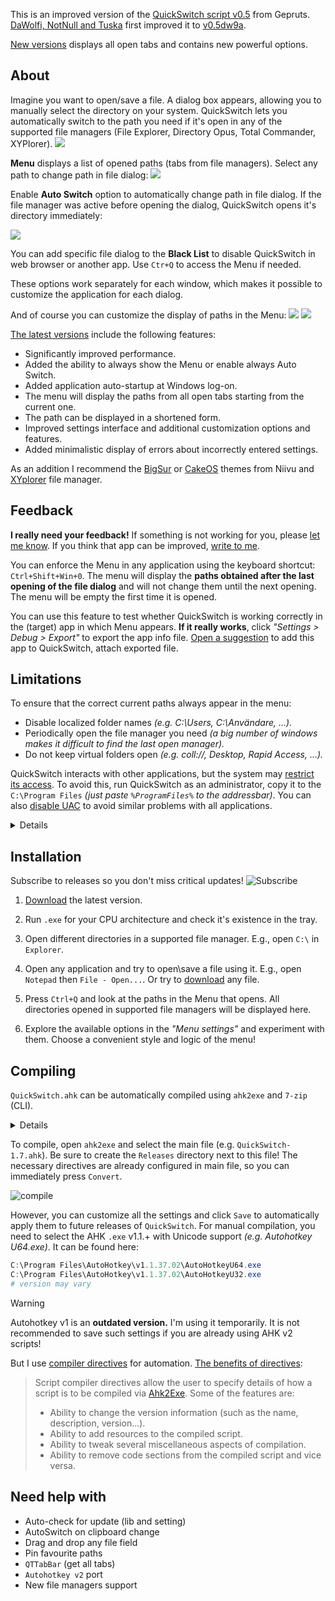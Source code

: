 This is an improved version of the [QuickSwitch script v0.5](https://github.com/gepruts/QuickSwitch) from Gepruts. [DaWolfi, NotNull and Tuska](https://www.voidtools.com/forum/viewtopic.php?t=9881) first improved it to [v0.5dw9a](https://www.voidtools.com/forum/download/file.php?id=2235).

[New versions](https://github.com/JoyHak/QuickSwitch/releases) displays all open tabs and contains new powerful options. 

## About

Imagine you want to open/save a file. A dialog box appears, allowing you to manually select the directory on your system. QuickSwitch lets you automatically switch to the path you need if it's open in any of the supported file managers (File Explorer, Directory Opus, Total Commander, XYPlorer). 
![](https://github.com/JoyHak/QuickSwitch/blob/main/Images/white.png)

**Menu** displays a list of opened paths (tabs from file managers). Select any path to change path in file dialog:
![](https://github.com/JoyHak/QuickSwitch/blob/main/Images/menu.gif)

Enable **Auto Switch** option to automatically change path in file dialog. If the file manager was active before opening the dialog, QuickSwitch opens it's directory immediately:

![](https://github.com/JoyHak/QuickSwitch/blob/main/Images/autoswitch.gif)

You can add specific file dialog to the **Black List** to disable QuickSwitch in web browser or another app. Use `Ctr+Q` to access the Menu if needed.

These options work separately for each window, which makes it possible to customize the application for each dialog.

And of course you can customize the display of paths in the Menu:
![](https://github.com/JoyHak/QuickSwitch/blob/main/Images/settings.png)
![](https://github.com/JoyHak/QuickSwitch/blob/main/Images/settings.gif)

[The latest versions](https://github.com/JoyHak/QuickSwitch/releases) include the following features:

- Significantly improved performance.
- Added the ability to always show the Menu or enable always Auto Switch.
- Added application auto-startup at Windows log-on.
- The menu will display the paths from all open tabs starting from the current one. 
- The path can be displayed in a shortened form.
- Improved settings interface and additional customization options and features.
- Added minimalistic display of errors about incorrectly entered settings.

As an addition I recommend the [BigSur](https://www.deviantart.com/niivu/art/Big-Sur-2-Windows-10-Themes-861727886) or [CakeOS](https://www.deviantart.com/niivu/art/cakeOS-2-0-for-Windows-11-953541433) themes from Niivu and [XYplorer](https://www.xyplorer.com/index.php) file manager.


## Feedback

**I really need your feedback!** If something is not working for you, please [let me know](https://github.com/JoyHak/QuickSwitch/issues/new?template=bug-report.yaml). If you think that app can be improved, [write to me](https://github.com/JoyHak/QuickSwitch/issues/new?template=feature-request.yaml).

You can enforce the Menu in any application using the keyboard shortcut: `Ctrl+Shift+Win+0`. The menu will display the **paths obtained after the last opening of the file dialog** and will not change them until the next opening. The menu will be empty the first time it is opened.

You can use this feature to test whether QuickSwitch is working correctly in the (target) app in which Menu appears. **If it really works**, click _"Settings > Debug > Export"_ to export the app info file. [Open a suggestion](https://github.com/JoyHak/QuickSwitch/issues/new?template=feature-request.yaml) to add this app to QuickSwitch, attach exported file. 

## Limitations

To ensure that the correct current paths always appear in the menu:
- Disable localized folder names *(e.g. C:\Users, C:\Användare, ...).*                       
- Periodically open the file manager you need *(a big number of windows makes it difficult to find the last open manager).*
- Do not keep virtual folders open *(e.g. coll://, Desktop, Rapid Access, ...).*

QuickSwitch interacts with other applications, but the system may [restrict its access](https://learn.microsoft.com/en-us/previous-versions/windows/it-pro/windows-10/security/threat-protection/security-policy-settings/user-account-control-allow-uiaccess-applications-to-prompt-for-elevation-without-using-the-secure-desktop). To avoid this, run QuickSwitch as an administrator, copy it to the `C:\Program Files` _(just paste `%ProgramFiles%` to the addressbar)_. You can also [disable UAC](https://superuser.com/a/1773044) to avoid similar problems with all applications.

<details><summary>Details</summary>

QuickSwitch is written in AutoHotkey, which uses WinAPI. It sends messages to other file managers and receives information about the current file dialog and its contents. For these actions to work correctly, it is required that **the target process is not running as an administrator** or QuickSwitch is running with UI access (if it is not a compiled `.ahk` file) or as an administrator. The reason for this is [UIPI](https://learn.microsoft.com/en-us/previous-versions/windows/it-pro/windows-10/security/threat-protection/security-policy-settings/user-account-control-allow-uiaccess-applications-to-prompt-for-elevation-without-using-the-secure-desktop):

> User Interface Privilege Isolation (UIPI) implements restrictions in the Windows subsystem that prevent lower-privilege applications from sending messages or installing hooks in higher-privilege processes. Higher-privilege applications are permitted to send messages to lower-privilege processes. UIPI doesn't interfere with or change the behavior of messages between applications at the same privilege (or integrity) level.

You can also safely [disable UAC](https://superuser.com/a/1773044) if you have a low-level or powerful antivirus _(Crowdstrike, Eset Endpoint Security)_ because it gives you more control over the programs you run. Modern viruses [does not require admin privileges](https://security.stackexchange.com/a/183149) to interact with the system. However, they can obtain admin rights by [exploiting a vulnerability](https://security.stackexchange.com/a/49370) or by modifying access rights to its directory.
</details>

## Installation
Subscribe to releases so you don't miss critical updates!
![Subscribe](https://github.com/user-attachments/assets/57eb9a93-fc9d-4dfd-bfb0-00720c2911f1)

1. [Download](https://github.com/JoyHak/QuickSwitch/releases) the latest version.

2. Run `.exe` for your CPU architecture and check it's existence in the tray.

3. Open different directories in a supported file manager. E.g., open `C:\` in `Explorer`.

4. Open any application and try to open\save a file using it. E.g., open `Notepad` then `File - Open...`. Or try to [download](https://github.com/JoyHak/QuickSwitch/releases) any file.

5. Press `Ctrl+Q` and look at the paths in the Menu that opens. All directories opened in supported file managers will be displayed here.

6. Explore the available options in the _"Menu settings"_ and experiment with them. Choose a convenient style and logic of the menu!

## Compiling	

`QuickSwitch.ahk` can be automatically compiled using `ahk2exe` and `7-zip` (CLI).

<details><summary>Details</summary>

`ahk2exe` is here by default: `C:\Program Files\AutoHotkey\Compiler\Ahk2Exe.exe`. </br>
It can be downloaded from here: https://github.com/AutoHotkey/Ahk2Exe </br>
It can be installed using the script: `C:\Program Files\AutoHotkey\UX\install-ahk2exe.ahk` </br>
</br>
`7zG.exe` is also needed to automatically create an archive with the required files from `CMD / PWSH`: https://7-zip.org
</details>

To compile, open `ahk2exe` and select the main file (e.g. `QuickSwitch-1.7.ahk`). Be sure to create the `Releases` directory next to this file! The necessary directives are already configured in main file, so you can immediately press `Convert`. 

![compile](https://github.com/user-attachments/assets/99a689e0-5b54-4994-9bd8-f242ac51c76b)

However, you can customize all the settings and click `Save` to automatically apply them to future releases of `QuickSwitch`. For manual compilation, you need to select the AHK `.exe` v1.1.+ with Unicode support *(e.g. Autohotkey U64.exe)*. It can be found here:
```powershell
C:\Program Files\AutoHotkey\v1.1.37.02\AutoHotkeyU64.exe
C:\Program Files\AutoHotkey\v1.1.37.02\AutoHotkeyU32.exe
# version may vary
```
> [!WARNING]
> Autohotkey v1 is an **outdated version.** I'm using it temporarily. It is not recommended to save such settings if you are already using AHK v2 scripts!

But I use [compiler directives](https://www.autohotkey.com/docs/v1/misc/Ahk2ExeDirectives.htm#Bin) for automation. [The benefits of directives](https://www.autohotkey.com/docs/v1/misc/Ahk2ExeDirectives.htm#SetProp):

> Script compiler directives allow the user to specify details of how a script is to be compiled via [Ahk2Exe](https://www.autohotkey.com/docs/v1/Scripts.htm#ahk2exe). Some of the features are:
>
> - Ability to change the version information (such as the name, description, version...).
> - Ability to add resources to the compiled script.
> - Ability to tweak several miscellaneous aspects of compilation.
> - Ability to remove code sections from the compiled script and vice versa.

## Need help with
- Auto-check for update (lib and setting)
- AutoSwitch on clipboard change
- Drag and drop any file field
- Pin favourite paths
- `QTTabBar` (get all tabs)
- `Autohotkey v2` port
- New file managers support
